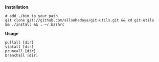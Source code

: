**Installation**

    # add ./bin to your path
    git clone git://github.com/allonhadaya/git-utils.git && cd git-utils && ./install && . ~/.bashrc

**Usage**

    pullall [dir]
    statall [dir]
    pruneall [dir]
    branchall [dir]
